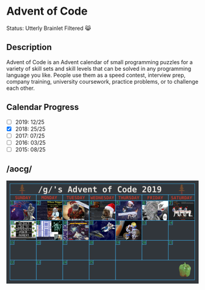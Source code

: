 # Advent of Code
Status: Utterly Brainlet Filtered :joy_cat:
## Description
Advent of Code is an Advent calendar of small programming puzzles for a variety of skill sets and skill levels that can be solved in any programming language you like. People use them as a speed contest, interview prep, company training, university coursework, practice problems, or to challenge each other.
## Calendar Progress
- [ ] 2019: 12/25
- [x] 2018: 25/25
- [ ] 2017: 07/25
- [ ] 2016: 03/25
- [ ] 2015: 08/25
## /aocg/
![2019](memes/2019.png)

